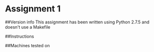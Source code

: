 Assignment 1 
============

##Version info
This assignment has been written using Python 2.7.5 and doesn't use a Makefile

##Instructions

##Machines tested on




